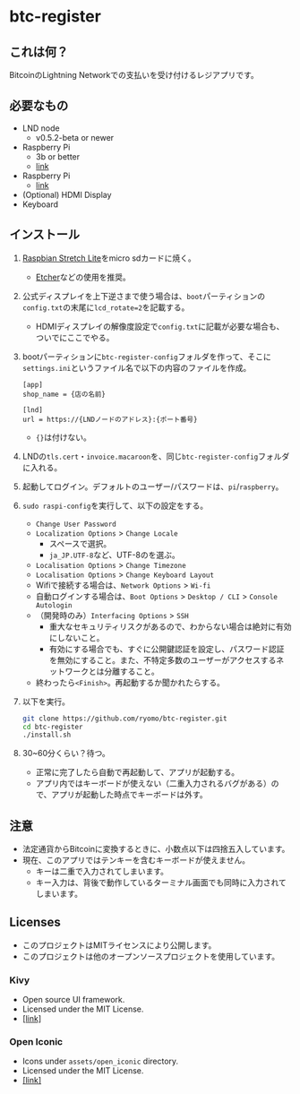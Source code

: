# btc-register

## これは何？

BitcoinのLightning Networkでの支払いを受け付けるレジアプリです。



## 必要なもの

* LND node
    * v0.5.2-beta or newer
* Raspberry Pi
    * 3b or better
    * [link](https://raspberry-pi.ksyic.com/main/index/pdp.id/435/pdp.open/435)
* Raspberry Pi
    * [link](https://raspberry-pi.ksyic.com/main/index/pdp.id/101/pdp.open/101) 
* (Optional) HDMI Display
* Keyboard




## インストール

1. [Raspbian Stretch Lite](https://www.raspberrypi.org/downloads/raspbian/)をmicro sdカードに焼く。
    
    * [Etcher](https://www.balena.io/etcher/)などの使用を推奨。

2. 公式ディスプレイを上下逆さまで使う場合は、`boot`パーティションの`config.txt`の末尾に`lcd_rotate=2`を記載する。

    * HDMIディスプレイの解像度設定で`config.txt`に記載が必要な場合も、ついでにここでやる。

3. bootパーティションに`btc-register-config`フォルダを作って、そこに`settings.ini`というファイル名で以下の内容のファイルを作成。

    ```
    [app]
    shop_name = {店の名前}
    
    [lnd]
    url = https://{LNDノードのアドレス}:{ポート番号}
    ```
   
    * `{}`は付けない。

4. LNDの`tls.cert`・`invoice.macaroon`を、同じ`btc-register-config`フォルダに入れる。

5. 起動してログイン。デフォルトのユーザー/パスワードは、`pi`/`raspberry`。

6. `sudo raspi-config`を実行して、以下の設定をする。

    * `Change User Password`
    * `Localization Options` > `Change Locale`
        * スペースで選択。
        * `ja_JP.UTF-8`など、UTF-8のを選ぶ。
    * `Localisation Options` > `Change Timezone`
    * `Localisation Options` > `Change Keyboard Layout`
    * Wifiで接続する場合は、`Network Options` > `Wi-fi`
    * 自動ログインする場合は、`Boot Options` > `Desktop / CLI` > `Console Autologin`
    * （開発時のみ）`Interfacing Options` > `SSH`
        * 重大なセキュリティリスクがあるので、わからない場合は絶対に有効にしないこと。
        * 有効にする場合でも、すぐに公開鍵認証を設定し、パスワード認証を無効にすること。また、不特定多数のユーザーがアクセスするネットワークとは分離すること。
    * 終わったら`<Finish>`。再起動するか聞かれたらする。

7. 以下を実行。

    ```bash
    git clone https://github.com/ryomo/btc-register.git
    cd btc-register
    ./install.sh
    ```

8. 30~60分くらい？待つ。

    * 正常に完了したら自動で再起動して、アプリが起動する。
    * アプリ内ではキーボードが使えない（二重入力されるバグがある）ので、アプリが起動した時点でキーボードは外す。



## 注意

* 法定通貨からBitcoinに変換するときに、小数点以下は四捨五入しています。
* 現在、このアプリではテンキーを含むキーボードが使えません。
    * キーは二重で入力されてしまいます。
    * キー入力は、背後で動作しているターミナル画面でも同時に入力されてしまいます。



## Licenses

* このプロジェクトはMITライセンスにより公開します。
* このプロジェクトは他のオープンソースプロジェクトを使用しています。

### Kivy

* Open source UI framework.
* Licensed under the MIT License.
* [[link]](https://github.com/kivy/kivy)

### Open Iconic

* Icons under `assets/open_iconic` directory.
* Licensed under the MIT License.
* [[link]](https://github.com/iconic/open-iconic)
